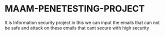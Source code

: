 # MAAM-PENETESTING-PROJECT
It is Information security project in this we can input the emails that can not be safe and attack on these emails that cant secure with high security 
